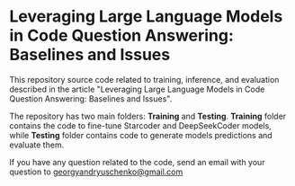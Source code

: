 # Leveraging Large Language Models in Code Question Answering: Baselines and Issues

This repository source code related to training, inference, and evaluation described in the article "Leveraging Large Language Models in Code Question Answering: Baselines and Issues".

The repository has two main folders: **Training** and **Testing**. **Training** folder contains the code to fine-tune Starcoder and DeepSeekCoder models, while **Testing** folder contains code to generate models predictions and evaluate them. 

If you have any question related to the code, send an email with your question to georgyandryuschenko@gmail.com
